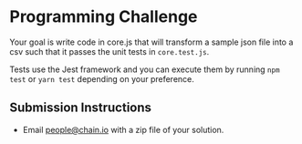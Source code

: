 # Programming Challenge

Your goal is write code in core.js that will transform a sample json file into a csv such that it passes the unit tests in `core.test.js`.

Tests use the Jest framework and you can execute them by running `npm test` or `yarn test` depending on your preference.

## Submission Instructions

* Email people@chain.io with a zip file of your solution.

